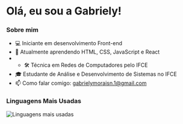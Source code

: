 # Olá, eu sou a Gabriely!

### Sobre mim
- 💻 Iniciante em desenvolvimento Front-end
- 🌱 Atualmente aprendendo HTML, CSS, JavaScript e React
- - 🛠 Técnica em Redes de Computadores pelo IFCE
- 🎓 Estudante de Análise e Desenvolvimento de Sistemas no IFCE
- 📫 Como falar comigo: gabrielymoraisn.1@gmail.com

### Linguagens Mais Usadas
![Linguagens mais usadas](https://github-readme-stats.vercel.app/api/top-langs/?username=gabrielymorais&layout=compact&theme=radical)

